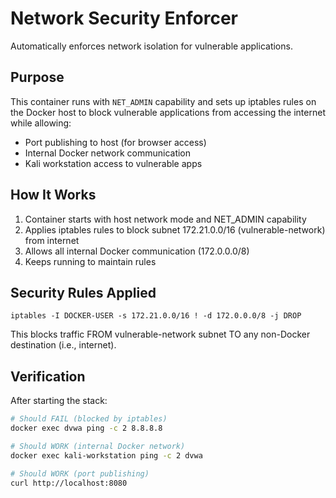 # Network Security Enforcer

Automatically enforces network isolation for vulnerable applications.

## Purpose

This container runs with `NET_ADMIN` capability and sets up iptables rules on the Docker host to block vulnerable applications from accessing the internet while allowing:
- Port publishing to host (for browser access)
- Internal Docker network communication
- Kali workstation access to vulnerable apps

## How It Works

1. Container starts with host network mode and NET_ADMIN capability
2. Applies iptables rules to block subnet 172.21.0.0/16 (vulnerable-network) from internet
3. Allows all internal Docker communication (172.0.0.0/8)
4. Keeps running to maintain rules

## Security Rules Applied

```
iptables -I DOCKER-USER -s 172.21.0.0/16 ! -d 172.0.0.0/8 -j DROP
```

This blocks traffic FROM vulnerable-network subnet TO any non-Docker destination (i.e., internet).

## Verification

After starting the stack:

```bash
# Should FAIL (blocked by iptables)
docker exec dvwa ping -c 2 8.8.8.8

# Should WORK (internal Docker network)
docker exec kali-workstation ping -c 2 dvwa

# Should WORK (port publishing)
curl http://localhost:8080
```


